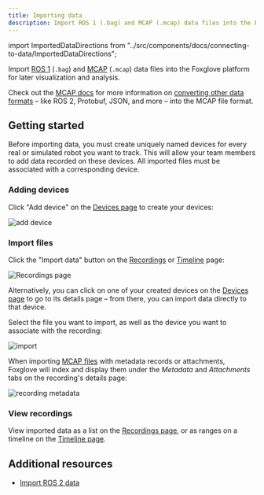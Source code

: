 ```yaml
---
title: Importing data
description: Import ROS 1 (.bag) and MCAP (.mcap) data files into the Foxglove platform for later visualization and analysis.
---
```


import ImportedDataDirections from "../src/components/docs/connecting-to-data/ImportedDataDirections";

Import [ROS 1](frameworks/ros1#imported-data) (`.bag`) and [MCAP](frameworks/mcap#imported-data) (`.mcap`) data files into the Foxglove platform for later visualization and analysis.

Check out the [MCAP docs](https://mcap.dev) for more information on [converting other data formats](/blog/importing-your-ros2-data-into-foxglove-data-platform) – like ROS 2, Protobuf, JSON, and more – into the MCAP file format.

## Getting started

Before importing data, you must create uniquely named devices for every real or simulated robot you want to track. This will allow your team members to add data recorded on these devices. All imported files must be associated with a corresponding device.

### Adding devices

Click "Add device" on the [Devices page](https://console.foxglove.dev/devices) to create your devices:

![add device](/img/docs/importing-data/add-device.webp)

### Import files

Click the "Import data" button on the [Recordings](https://console.foxglove.dev/recordings) or [Timeline](https://console.foxglove.dev/timeline) page:

![Recordings page](/img/docs/recordings/index.png)

Alternatively, you can click on one of your created devices on the [Devices page](https://console.foxglove.dev/devices) to go to its details page – from there, you can import data directly to that device.

Select the file you want to import, as well as the device you want to associate with the recording:

![import](/img/docs/importing-data/import.webp)

When importing [MCAP files](https://mcap.dev/) with metadata records or attachments, Foxglove will index and display them under the _Metadata_ and _Attachments_ tabs on the recording's details page:

![recording metadata](/img/docs/importing-data/recording-metadata.webp)

### View recordings

View imported data as a list on the [Recordings page](https://console.foxglove.dev/recordings), or as ranges on a timeline on the [Timeline page](https://console.foxglove.dev/timeline).

## Additional resources

- [Import ROS 2 data](/blog/importing-your-ros2-data-into-foxglove-data-platform)
